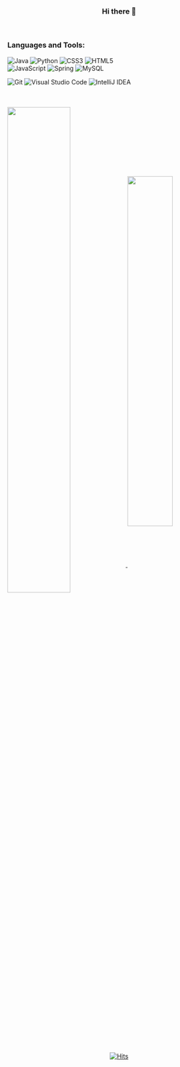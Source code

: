 <div align="center"><h3>Hi there 👋</h3></div>

<!-- [<img src='https://cdn.jsdelivr.net/npm/simple-icons@3.0.1/icons/github.svg' alt='github' height='40'>](https://github.com/jiwonss)  
 -->


<br>


<h3 align="left">Languages and Tools:</h3>

![Java](https://img.shields.io/badge/java-%23ED8B00.svg?style=for-the-badge&logo=java&logoColor=white)
![Python](https://img.shields.io/badge/python-3670A0?style=for-the-badge&logo=python&logoColor=ffdd54)
![CSS3](https://img.shields.io/badge/css3-%231572B6.svg?style=for-the-badge&logo=css3&logoColor=white)
![HTML5](https://img.shields.io/badge/html5-%23E34F26.svg?style=for-the-badge&logo=html5&logoColor=white)	
![JavaScript](https://img.shields.io/badge/javascript-%23323330.svg?style=for-the-badge&logo=javascript&logoColor=%23F7DF1E)
![Spring](https://img.shields.io/badge/spring-%236DB33F.svg?style=for-the-badge&logo=spring&logoColor=white)
![MySQL](https://img.shields.io/badge/mysql-%2300f.svg?style=for-the-badge&logo=mysql&logoColor=white)

![Git](https://img.shields.io/badge/git-%23F05033.svg?style=for-the-badge&logo=git&logoColor=white)
![Visual Studio Code](https://img.shields.io/badge/Visual%20Studio%20Code-0078d7.svg?style=for-the-badge&logo=visual-studio-code&logoColor=white)
![IntelliJ IDEA](https://img.shields.io/badge/IntelliJIDEA-000000.svg?style=for-the-badge&logo=intellij-idea&logoColor=white)


<br>
<br>


<a href="https://github-readme-stats.vercel.app/api?username=jiwonss&show_icons=true">
  <img align="center" width="53%" src="https://github-readme-stats.vercel.app/api?username=jiwonss&show_icons=true" />
</a>
<a href="https://github-readme-stats.vercel.app/api/top-langs/?username=jiwonss&show_icons=true&hide_border=true&title_color=004386&icon_color=004386&layout=compact">
  <img align="center" width="45%" src="https://github-readme-stats.vercel.app/api/top-langs/?username=jiwonss&show_icons=true&title_color=004386&icon_color=004386&layout=compact" />
</a>

<br>
<br>
<br>
<br>

<div align=center>
	
   [![Hits](https://hits.seeyoufarm.com/api/count/incr/badge.svg?url=https%3A%2F%2Fgithub.com%2Fjiwonss&count_bg=%2379C83D&title_bg=%23555555&icon=&icon_color=%23E7E7E7&title=hits&edge_flat=false)](https://hits.seeyoufarm.com)
  
</div>


